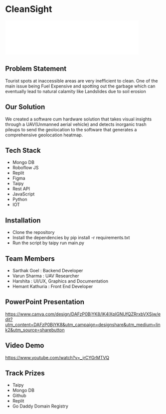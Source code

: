 # CleanSight
![screenshot](./logo.png)
## Problem Statement 
Tourist spots at inaccessible areas are very inefficient to clean. One of the main issue being Fuel Expensive and spotting out the garbage which can eventually lead to natural calamity like Landslides due to soil erosion
## Our Solution 
We created a software cum hardware solution that takes visual insights through a UAV(Unmanned aerial vehicle) and detects inorganic trash pileups to send the geolocation to the software that generates a comprehensive geolocation heatmap.
## Tech Stack
- Mongo DB
- Roboflow JS 
- Replit 
- Figma 
- Taipy 
- Rest API 
- JavaScript 
- Python 
- IOT

## Installation
- Clone the repository
- Install the dependencies by pip install -r requirements.txt
- Run the script by taipy run main.py

## Team Members
- Sarthak Goel : Backend Developer
- Varun Sharma : UAV Researcher
- Harshita : UI/UX, Graphics and Documentation
- Hemant Kathuria : Front End Developer

## PowerPoint Presentation
https://www.canva.com/design/DAFzP0BjYK8/lK4lXplGNUfQZRrxbVXSjw/edit?utm_content=DAFzP0BjYK8&utm_campaign=designshare&utm_medium=link2&utm_source=sharebutton

## Video Demo 
https://www.youtube.com/watch?v=_jrCYGrMTVQ

## Track Prizes 
- Taipy 
- Mongo DB
- Github
- Replit 
- Go Daddy Domain Registry